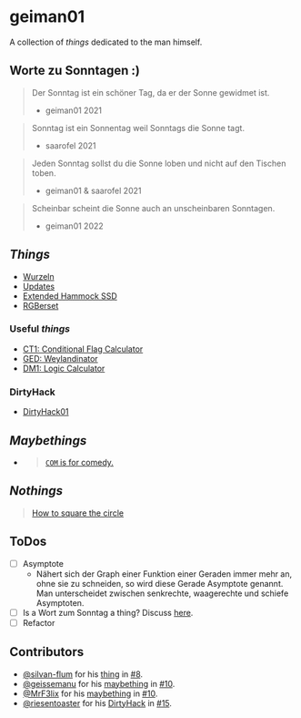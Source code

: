 # geiman01
A collection of *things* dedicated to the man himself.

## Worte zu Sonntagen :)
> Der Sonntag ist ein schöner Tag, da er der Sonne gewidmet ist.
> - geiman01 2021 

> Sonntag ist ein Sonnentag weil Sonntags die Sonne tagt. 
> - saarofel 2021

> Jeden Sonntag sollst du die Sonne loben und nicht auf den Tischen toben.
> - geiman01 & saarofel 2021

> Scheinbar scheint die Sonne auch an unscheinbaren Sonntagen.
> - geiman01 2022

## *Things*
- [Wurzeln](./Wurzeln)
- [Updates](./assets/updates.jpg)
- [Extended Hammock SSD](./assets/SSD-hammock.png)
- [RGBerset](./assets/rgberset.mp4)

### Useful *things*

- [CT1: Conditional Flag Calculator](https://arm-condition-flags.vercel.app/)
- [GED: Weylandinator](https://github.com/MrF3lix/weylandinator)
- [DM1: Logic Calculator](https://logic-calculator.vercel.app/)

### DirtyHack
- [DirtyHack01](./dirtyHack01.md)

## *Maybethings*
- > [`COM` is for comedy.](./assets/COM.png)

## *Nothings*
> [How to square the circle](./SquareTheCircle.md)

## ToDos
- [ ] Asymptote
  - Nähert sich der Graph einer Funktion einer Geraden immer mehr an, ohne sie zu schneiden, so wird diese Gerade Asymptote genannt. Man unterscheidet zwischen senkrechte, waagerechte und schiefe Asymptoten.
- [ ] Is a Wort zum Sonntag a thing? Discuss [here](https://github.com/riesentoaster/geiman01/discussions/7).
- [ ] Refactor

## Contributors
- [@silvan-flum](https://github.com/silvan-flum) for his [thing](#things) in [#8](https://github.com/riesentoaster/geiman01/pull/8).
- [@geissemanu](https://github.com/Geissemanu) for his [maybething](#maybethings) in [#10](https://github.com/riesentoaster/geiman01/pull/10).
- [@MrF3lix](https://github.com/MrF3lix) for his [maybething](#maybethings) in [#10](https://github.com/riesentoaster/geiman01/pull/10).
- [@riesentoaster](https://github.com/riesentoaster) for his [DirtyHack](#dirtyhack) in [#15](https://github.com/riesentoaster/geiman01/pull/15).
